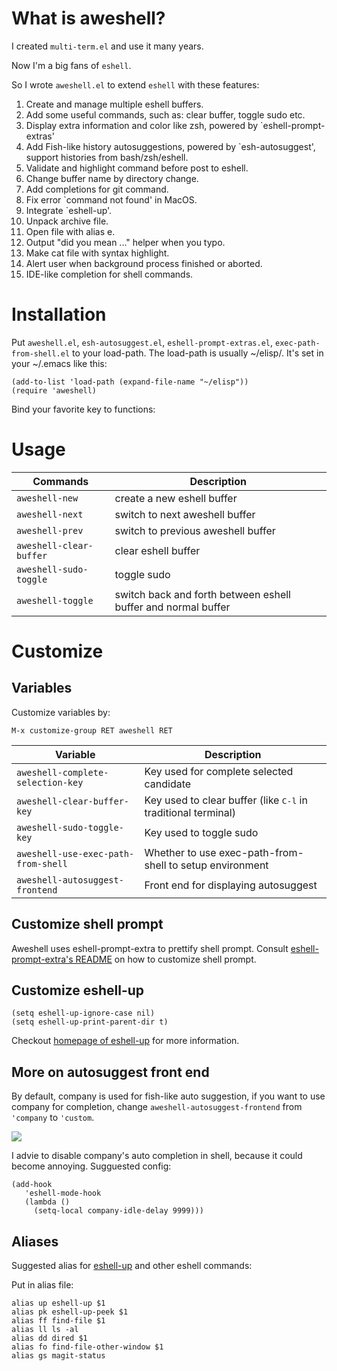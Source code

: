 # What is aweshell?

I created `multi-term.el` and use it many years.

Now I'm a big fans of `eshell`.

So I wrote `aweshell.el` to extend `eshell` with these features:

1. Create and manage multiple eshell buffers.
2. Add some useful commands, such as: clear buffer, toggle sudo etc.
3. Display extra information and color like zsh, powered by `eshell-prompt-extras'
4. Add Fish-like history autosuggestions, powered by `esh-autosuggest', support histories from bash/zsh/eshell.
5. Validate and highlight command before post to eshell.
6. Change buffer name by directory change.
7. Add completions for git command.
8. Fix error `command not found' in MacOS.
9. Integrate `eshell-up'.
10. Unpack archive file.
11. Open file with alias e.
12. Output "did you mean ..." helper when you typo.
13. Make cat file with syntax highlight.
14. Alert user when background process finished or aborted.
15. IDE-like completion for shell commands.

# Installation

Put `aweshell.el`, `esh-autosuggest.el`, `eshell-prompt-extras.el`, `exec-path-from-shell.el` to your load-path.
The load-path is usually ~/elisp/.
It's set in your ~/.emacs like this:
```Elisp
(add-to-list 'load-path (expand-file-name "~/elisp"))
(require 'aweshell)
```

Bind your favorite key to functions:

# Usage

| Commands                    | Description                                                   |
|-----------------------------|---------------------------------------------------------------|
| ```aweshell-new```          | create a new eshell buffer                                    |
| ```aweshell-next```         | switch to next aweshell buffer                                |
| ```aweshell-prev```         | switch to previous aweshell buffer                            |
| ```aweshell-clear-buffer``` | clear eshell buffer                                           |
| ```aweshell-sudo-toggle```  | toggle sudo                                                   |
| ```aweshell-toggle```       | switch back and forth between eshell buffer and normal buffer |


# Customize

## Variables

Customize variables  by:
```Elisp
M-x customize-group RET aweshell RET
```

| Variable                                | Description                                                            |
|-----------------------------------------|------------------------------------------------------------------------|
| ```aweshell-complete-selection-key```   | Key used for complete selected candidate                               |
| ```aweshell-clear-buffer-key```         | Key used to clear buffer (like <kbd>C-l</kbd> in traditional terminal) |
| ```aweshell-sudo-toggle-key```          | Key used to toggle sudo                                                |
| ```aweshell-use-exec-path-from-shell``` | Whether to use exec-path-from-shell to setup environment               |
| ```aweshell-autosuggest-frontend```     | Front end for displaying autosuggest                                   |

## Customize shell prompt

Aweshell uses eshell-prompt-extra to prettify shell prompt.
Consult [eshell-prompt-extra's README](https://github.com/kaihaosw/eshell-prompt-extras#themes) on how to customize shell prompt.

## Customize eshell-up

```Elisp
(setq eshell-up-ignore-case nil)
(setq eshell-up-print-parent-dir t)
```

Checkout [homepage of eshell-up](https://github.com/peterwvj/eshell-up) for more information.


## More on autosuggest front end

By default, company is used for fish-like auto suggestion,
if you want to use company for completion,
change ```aweshell-autosuggest-frontend``` from ```'company``` to ```'custom```.

<img src="./company-style-completion.png">

I advie to disable company's auto completion in shell, because it could become annoying. Sugguested config:
```Elisp
(add-hook
   'eshell-mode-hook
   (lambda ()
     (setq-local company-idle-delay 9999)))
```

## Aliases

Suggested alias for [eshell-up](https://github.com/peterwvj/eshell-up) and other eshell commands:

Put in alias file:
```
alias up eshell-up $1
alias pk eshell-up-peek $1
alias ff find-file $1
alias ll ls -al
alias dd dired $1
alias fo find-file-other-window $1
alias gs magit-status
```
